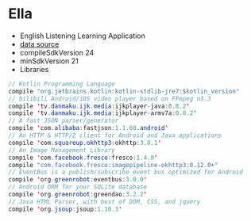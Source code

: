 # Ella

* English Listening Learning Application
* [data source](http://m.iyuba.com/)
* compileSdkVersion 24
* minSdkVersion 21
* Libraries
``` java
// Kotlin Programming Language
compile "org.jetbrains.kotlin:kotlin-stdlib-jre7:$kotlin_version"
// bilibili Android/iOS video player based on FFmpeg n3.3
compile 'tv.danmaku.ijk.media:ijkplayer-java:0.8.2'
compile 'tv.danmaku.ijk.media:ijkplayer-armv7a:0.8.2'
// A fast JSON parser/generator
compile 'com.alibaba:fastjson:1.1.60.android'
// An HTTP & HTTP/2 client for Android and Java applications
compile 'com.squareup.okhttp3:okhttp:3.8.1'
// An Image Management Library
compile 'com.facebook.fresco:fresco:1.4.0'
compile "com.facebook.fresco:imagepipeline-okhttp3:0.12.0+"
// EventBus is a publish/subscribe event bus optimized for Android
compile 'org.greenrobot:eventbus:3.0.0'
// Android ORM for your SQLite database
compile 'org.greenrobot:greendao:3.2.2'
// Java HTML Parser, with best of DOM, CSS, and jquery
compile 'org.jsoup:jsoup:1.10.3'
```
